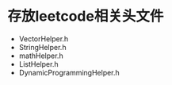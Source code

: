 # 存放leetcode相关头文件
* VectorHelper.h
* StringHelper.h
* mathHelper.h
* ListHelper.h
* DynamicProgrammingHelper.h
